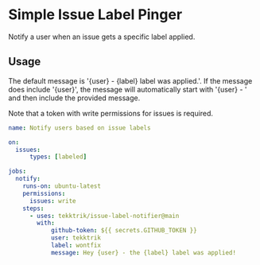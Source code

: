 # Simple Issue Label Pinger

Notify a user when an issue gets a specific label applied.

## Usage

The default message is '{user} - {label} label was applied.'.  If the
message does include '{user}', the message will automatically start
with '{user} - ' and then include the provided message.

Note that a token with write permissions for issues is required.

```yaml
name: Notify users based on issue labels

on:
  issues:
      types: [labeled]

jobs:
  notify:
    runs-on: ubuntu-latest
    permissions:
      issues: write
    steps:
      - uses: tekktrik/issue-label-notifier@main
        with:
            github-token: ${{ secrets.GITHUB_TOKEN }}
            user: tekktrik
            label: wontfix
            message: Hey {user} - the {label} label was applied!
```
